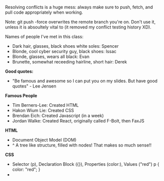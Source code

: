 Resolving conflicts is a huge mess: always make sure to push, fetch, and 
pull code appropriately when working.

Note: git push -force overwrites the remote branch you're on. Don't use 
it, unless it is absoultely vital to (it removed my conflict testing history XD).

Names of people I've met in this class:

- Dark hair, glasses, black shoes white soles: Spencer
- Blonde, cool cyber security guy, black shoes: Issac
- Blonde, glasses, wears all black: Evan 
- Brunette, somewhat receeding hairline, short hair: Derek

**Good quotes:**
- "Be famous and awesome so I can put you on my slides. But have good quotes" - Lee Jensen

**Famous People**
- Tim Berners-Lee: Created HTML
- Hakon Wium Lie: Created CSS
- Brendan Eich: Created Javascript (in a week)
- Jordan Walke: Created React, originally called F-Bolt, then FaxJS

**HTML**
- Document Object Model (DOM)
- ^ A tree like structure, filled with nodes! That makes so much sense!!

**CSS**
- Selector (p), Declaration Block ({}), Properties (color:), Values ("red")
p {
    color: "red";
}
- 